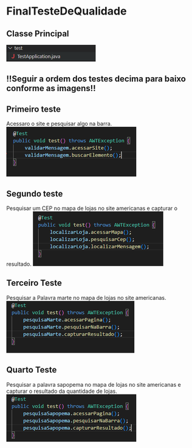 # FinalTesteDeQualidade

## Classe Principal
![img](/TQS/TrabFinal/imgs/class_teste.png)


## !!Seguir a ordem dos testes decima para baixo conforme as imagens!!

## Primeiro teste
Acessaro o site e pesquisar algo na barra.
![img](/TQS/TrabFinal/imgs/Teste_F.png)

## Segundo teste
Pesquisar um CEP no mapa de lojas no site americanas e capturar o resultado.
![img](/TQS/TrabFinal/imgs/Teste_1.png)


## Terceiro Teste
Pesquisar a Palavra marte no mapa de lojas no site americanas.
![img](/TQS/TrabFinal/imgs/Teste_marte.png)

## Quarto Teste
Pesquisar a palavra sapopema no mapa de lojas no site americanas e capturar o resultado da quantidade de lojas.
![img](/TQS/TrabFinal/imgs/Teste_Sapopema.png)

